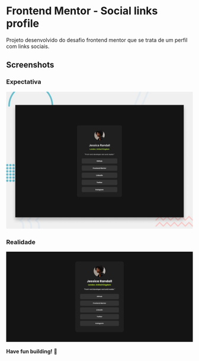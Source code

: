 # Frontend Mentor - Social links profile

Projeto desenvolvido do desafio frontend mentor que se trata de um perfil com links sociais.

## Screenshots

### Expectativa

![Design preview for the Social links profile coding challenge](assets/images/desktop-preview.jpg)

### Realidade

![Design preview for the Social links profile coding challenge](assets/images/printTela.png)

**Have fun building!** 🚀
